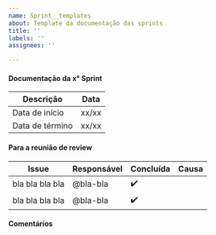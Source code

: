```yaml
---
name: Sprint__templates
about: Template da documentação das sprints
title: ''
labels: ''
assignees: ''

---
```


#### Documentação da x° Sprint

|Descrição | Data |
| ------------- | ------------- |
| Data de início | xx/xx  |
| Data de término  | xx/xx  | 

#### Para a reunião de review 

|Issue| Responsável | Concluída | Causa |
| ------------- | ------------- | -----------| -----------|
| bla bla bla bla | @bla-bla  | ✔️	|  |
| bla bla bla bla | @bla-bla  | ✔️	|  |

#### Comentários
